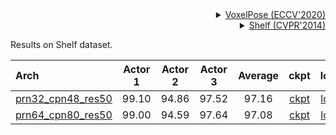 <!-- [ALGORITHM] -->

<details>
<summary align="right"><a href="https://www.ecva.net/papers/eccv_2020/papers_ECCV/papers/123460188.pdf">VoxelPose (ECCV'2020)</a></summary>

```bibtex
@inproceedings{tumultipose,
  title={VoxelPose: Towards Multi-Camera 3D Human Pose Estimation in Wild Environment},
  author={Tu, Hanyue and Wang, Chunyu and Zeng, Wenjun},
  booktitle={ECCV},
  year={2020}
}
```

</details>

<!-- [DATASET] -->

<details>
<summary align="right"><a href="http://campar.in.tum.de/pub/belagiannis2014cvpr/belagiannis2014cvpr.pdf">Shelf (CVPR'2014)</a></summary>

```bibtex
@inproceedings {belagian14multi,
    title = {{3D} Pictorial Structures for Multiple Human Pose Estimation},
    author = {Belagiannis, Vasileios and Amin, Sikandar and Andriluka, Mykhaylo and Schiele, Bernt and Navab
    Nassir and Ilic, Slobo
    booktitle = {IEEE Computer Society Conference on Computer Vision and Pattern Recognition (CVPR)},
    year = {2014},
    month = {June},
    organization={IEEE}
}
```

</details>

Results on Shelf dataset.

| Arch | Actor 1 | Actor 2 | Actor 3 | Average| ckpt | log |
| :--- | :---: | :---: | :---: | :---: | :---: | :---: |
| [prn32_cpn48_res50](/configs/body/3d_kpt_mview_rgb_img/voxelpose/shelf/voxelpose_prn32x32x32_cpn48x48x12_shelf_cam5.py) | 99.10 | 94.86 | 97.52 | 97.16| [ckpt](https://download.openmmlab.com/mmpose/body3d/voxelpose/voxelpose_prn32x32x32_cpn48x48x12_shelf_cam5-24721ec7_20220323.pth) | [log](https://download.openmmlab.com/mmpose/body3d/voxelpose/voxelpose_prn32x32x32_cpn48x48x12_shelf_cam5_20220323.log.json) |
| [prn64_cpn80_res50](/configs/body/3d_kpt_mview_rgb_img/voxelpose/shelf/voxelpose_prn64x64x64_cpn80x80x20_shelf_cam5.py) | 99.00 | 94.59 | 97.64 | 97.08| [ckpt](https://download.openmmlab.com/mmpose/body3d/voxelpose/voxelpose_prn64x64x64_cpn80x80x20_shelf_cam5-f406fefe_20220323.pth) | [log](https://download.openmmlab.com/mmpose/body3d/voxelpose/voxelpose_prn64x64x64_cpn80x80x20_shelf_cam5_20220323.log.json) |
